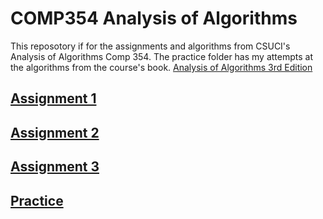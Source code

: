 # COMP354  Analysis of Algorithms
This reposotory if for the assignments and algorithms from CSUCI's Analysis of Algorithms Comp 354. The practice folder has my attempts at the algorithms from the course's book. [Analysis of Algorithms 3rd Edition](https://www.amazon.com/Introduction-Analysis-Algorithms-Theoretical-Computer-ebook/dp/B07B4CKPHH?qid=1540747542&refinements=p_27%3AMichael+Soltys&s=Books&sr=1-1&ref=sr_1_1)

## [Assignment 1](https://github.com/DJones0101/COMP354/tree/master/a1)
## [Assignment 2](https://github.com/DJones0101/COMP354/tree/master/a2)
## [Assignment 3](https://github.com/DJones0101/COMP354/tree/master/a3)
## [Practice](https://github.com/DJones0101/COMP354/tree/master/p)

